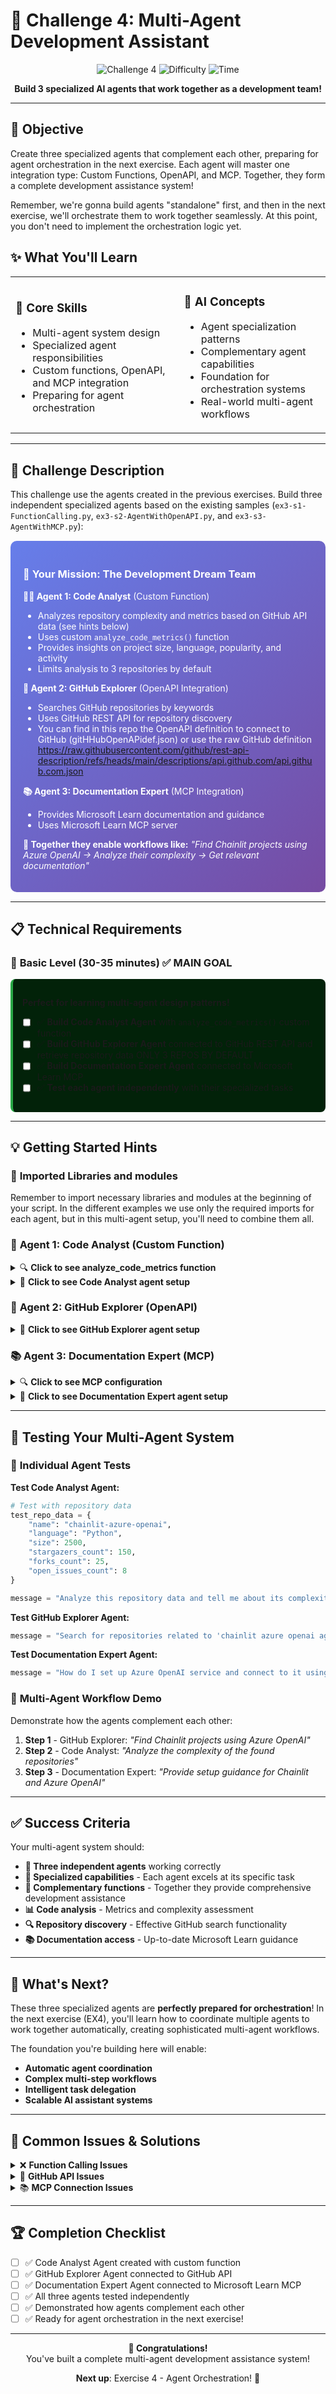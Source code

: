 # 🚀 Challenge 4: Multi-Agent Development Assistant

<div align="center">

![Challenge 4](https://img.shields.io/badge/Challenge-4-blue?style=for-the-badge)
![Difficulty](https://img.shields.io/badge/Difficulty-Intermediate-yellow?style=for-the-badge)
![Time](https://img.shields.io/badge/Time-35%20minutes-orange?style=for-the-badge)

**Build 3 specialized AI agents that work together as a development team!**

</div>

---

## 🎯 **Objective**

Create three specialized agents that complement each other, preparing for agent orchestration in the next exercise. Each agent will master one integration type: Custom Functions, OpenAPI, and MCP. Together, they form a complete development assistance system!

Remember, we're gonna build agents "standalone" first, and then in the next exercise, we'll orchestrate them to work together seamlessly. At this point, you don't need to implement the orchestration logic yet.

## ✨ **What You'll Learn**

<table>
<tr>
<td>

### 🔄 **Core Skills**
- Multi-agent system design
- Specialized agent responsibilities  
- Custom functions, OpenAPI, and MCP integration
- Preparing for agent orchestration

</td>
<td>

### 🧠 **AI Concepts**  
- Agent specialization patterns
- Complementary agent capabilities
- Foundation for orchestration systems
- Real-world multi-agent workflows

</td>
</tr>
</table>

---

## 📝 **Challenge Description**

This challenge use the agents created in the previous exercises. Build three independent specialized agents based on the existing samples (`ex3-s1-FunctionCalling.py`, `ex3-s2-AgentWithOpenAPI.py`, and `ex3-s3-AgentWithMCP.py`):

<div style="background: linear-gradient(135deg, #667eea 0%, #764ba2 100%); padding: 20px; border-radius: 10px; margin: 15px 0; color: white;">

### 🎯 **Your Mission: The Development Dream Team**

**👨‍💻 Agent 1: Code Analyst** (Custom Function)
- Analyzes repository complexity and metrics based on GitHub API data (see hints below)
- Uses custom `analyze_code_metrics()` function
- Provides insights on project size, language, popularity, and activity
- Limits analysis to 3 repositories by default

**🐙 Agent 2: GitHub Explorer** (OpenAPI Integration)  
- Searches GitHub repositories by keywords
- Uses GitHub REST API for repository discovery
- You can find in this repo the OpenAPI definition to connect to GitHub (gitHHubOpenAPidef.json) or use the raw GitHub definition https://raw.githubusercontent.com/github/rest-api-description/refs/heads/main/descriptions/api.github.com/api.github.com.json

**📚 Agent 3: Documentation Expert** (MCP Integration)
- Provides Microsoft Learn documentation and guidance
- Uses Microsoft Learn MCP server

**🌟 Together they enable workflows like:**
*"Find Chainlit projects using Azure OpenAI → Analyze their complexity → Get relevant documentation"*

</div>

---

## 📋 **Technical Requirements**

### 🥇 **Basic Level (30-35 minutes)** ✅ MAIN GOAL

<div style="background: #022209ff; padding: 15px; border-radius: 8px; border-left: 4px solid #28a745; margin: 10px 0;">

**Perfect for learning multi-agent design patterns!**

- [ ] ✅ **Build Code Analyst Agent** with `analyze_code_metrics()` custom function
- [ ] ✅ **Build GitHub Explorer Agent** connected to GitHub REST API  and retrieve repository data ONLY 3 REPOS BY DEFAULT
- [ ] ✅ **Build Documentation Expert Agent** connected to Microsoft Learn MCP
- [ ] ✅ **Test each agent independently** with their specialized tasks

</div>

---

## 💡 **Getting Started Hints**

### 🤖 **Imported Libraries and modules**
Remember to import necessary libraries and modules at the beginning of your script. In the different examples we use only the required imports for each agent, but in this multi-agent setup, you'll need to combine them all.


### 🤖 **Agent 1: Code Analyst (Custom Function)**

<details>
<summary>🔍 <strong>Click to see analyze_code_metrics function</strong></summary>

```python
def analyze_code_metrics(repo_data):
    """
    Analyzes basic repository metrics from GitHub API response
    
    Args:
        repo_data (dict): Repository information from GitHub API
        
    Returns:
        dict: Analysis results with complexity metrics
    """
    
    if not repo_data:
        return {"error": "No repository data provided"}
    
    # Extract key metrics from GitHub API response
    language = repo_data.get("language", "Unknown")
    size_kb = repo_data.get("size", 0)
    stars = repo_data.get("stargazers_count", 0)
    forks = repo_data.get("forks_count", 0)
    issues = repo_data.get("open_issues_count", 0)
    
    # Calculate derived metrics
    if size_kb < 1000:
        project_size = "Small"
    elif size_kb < 10000:
        project_size = "Medium"
    else:
        project_size = "Large"
        
    if stars < 100:
        popularity = "Low"
    elif stars < 1000:
        popularity = "Medium"
    else:
        popularity = "High"
        
    activity_level = "Active" if issues > 10 else "Moderate" if issues > 0 else "Low"
    
    return {
        "main_language": language,
        "project_size": project_size,
        "popularity_level": popularity,
        "activity_level": activity_level,
        "repository_size_kb": size_kb,
        "stars": stars,
        "forks": forks,
        "open_issues": issues,
        "complexity_summary": f"{project_size} {language} project with {popularity.lower()} popularity"
    }
```

</details>

<details>
<summary>🤖 <strong>Click to see Code Analyst agent setup</strong></summary>

```python
# Function calling tool definition
tools = [
    {
        "type": "function",
        "function": {
            "name": "analyze_code_metrics",
            "description": "Analyzes repository complexity and metrics from GitHub repository data",
            "parameters": {
                "type": "object",
                "properties": {
                    "repo_data": {
                        "type": "object",
                        "description": "Repository data from GitHub API containing size, language, stars, etc."
                    }
                },
                "required": ["repo_data"]
            }
        }
    }
]

agent = agents_client.create_agent(
    model=azure_foundry_deployment,
    name="Code Analyst Agent",
    instructions="""You are a code analysis specialist. Your job is to analyze GitHub repositories and provide insights about their complexity, size, and characteristics.

When given repository data from GitHub API, use the analyze_code_metrics function to provide detailed analysis including:
- Project size and complexity assessment
- Programming language identification  
- Popularity and activity metrics
- Development recommendations

Provide clear, actionable insights to help developers understand repository characteristics.""",
    tools=tools
)
```

</details>

### 🐙 **Agent 2: GitHub Explorer (OpenAPI)**

<details>
<summary>🤖 <strong>Click to see GitHub Explorer agent setup</strong></summary>

```python
agent = agents_client.create_agent(
    model=azure_foundry_deployment,
    name="GitHub Explorer Agent", 
    instructions="""You are a GitHub repository discovery specialist. Your job is to help developers find relevant repositories based on their requirements.

Use the GitHub search API to:
- (describe conditions required by the exercise here)""",
    tools=openapi_tool.definitions
)
```

</details>

### 📚 **Agent 3: Documentation Expert (MCP)**

<details>
<summary>🔍 <strong>Click to see MCP configuration</strong></summary>

```python
# Microsoft Learn MCP configuration
mcp_server_url = "https://learn.microsoft.com/api/mcp"
mcp_server_label = "microsoft_learn"

mcp_tool = McpTool(
    server_label=mcp_server_label,
    server_url=mcp_server_url,
    allowed_tools=[]  # Allow all available tools
)
```

</details>

<details>
<summary>🤖 <strong>Click to see Documentation Expert agent setup</strong></summary>

```python
agent = agents_client.create_agent(
    model=azure_foundry_deployment,
    name="Documentation Expert Agent",
    instructions="""You are a Microsoft Learn documentation specialist. Your job is to provide accurate, up-to-date technical guidance from official Microsoft documentation.

Use Microsoft Learn MCP tools to:
- Search for relevant documentation and tutorials
- Provide step-by-step guidance for Microsoft technologies
- Explain concepts with official examples and best practices
- Help with Azure services, .NET, Python, AI/ML, and other Microsoft technologies

Always base your responses on official Microsoft Learn content and provide clear, actionable guidance.""",
    tools=mcp_tool.definitions
)
```

</details>

---

## 🧪 **Testing Your Multi-Agent System**

### 📝 **Individual Agent Tests**

**Test Code Analyst Agent:**
```python
# Test with repository data
test_repo_data = {
    "name": "chainlit-azure-openai", 
    "language": "Python",
    "size": 2500,
    "stargazers_count": 150,
    "forks_count": 25,
    "open_issues_count": 8
}

message = "Analyze this repository data and tell me about its complexity"
```

**Test GitHub Explorer Agent:**
```python
message = "Search for repositories related to 'chainlit azure openai agent' and show me the top 3 results"
```

**Test Documentation Expert Agent:**
```python
message = "How do I set up Azure OpenAI service and connect to it using Python? Include authentication steps."
```

### 🔄 **Multi-Agent Workflow Demo**

Demonstrate how the agents complement each other:

1. **Step 1** - GitHub Explorer: *"Find Chainlit projects using Azure OpenAI"*
2. **Step 2** - Code Analyst: *"Analyze the complexity of the found repositories"* 
3. **Step 3** - Documentation Expert: *"Provide setup guidance for Chainlit and Azure OpenAI"*

---

## ✅ **Success Criteria**

Your multi-agent system should:

- **🤖 Three independent agents** working correctly
- **🎯 Specialized capabilities** - Each agent excels at its specific task
- **🔄 Complementary functions** - Together they provide comprehensive development assistance
- **📊 Code analysis** - Metrics and complexity assessment
- **🔍 Repository discovery** - Effective GitHub search functionality  
- **📚 Documentation access** - Up-to-date Microsoft Learn guidance

---

## 🚀 **What's Next?**

These three specialized agents are **perfectly prepared for orchestration**! In the next exercise (EX4), you'll learn how to coordinate multiple agents to work together automatically, creating sophisticated multi-agent workflows.

The foundation you're building here will enable:
- **Automatic agent coordination**
- **Complex multi-step workflows** 
- **Intelligent task delegation**
- **Scalable AI assistant systems**

---

## 🔧 **Common Issues & Solutions**

<details>
<summary>❌ <strong>Function Calling Issues</strong></summary>

- **Problem**: Custom function not being called
- **Solution**: Check function definition format and parameter types
- **Tip**: Test function independently before integrating

</details>

<details>
<summary>🐙 <strong>GitHub API Issues</strong></summary>

- **Problem**: API calls failing or rate limited
- **Solution**: Check query format and consider adding delays
- **Tip**: Use specific search terms for better results

</details>

<details>
<summary>📚 <strong>MCP Connection Issues</strong></summary>

- **Problem**: Cannot connect to Microsoft Learn MCP
- **Solution**: Verify URL and check network connectivity
- **Tip**: Test with simple queries first

</details>

---

## 🏆 **Completion Checklist**

- [ ] ✅ Code Analyst Agent created with custom function
- [ ] ✅ GitHub Explorer Agent connected to GitHub API
- [ ] ✅ Documentation Expert Agent connected to Microsoft Learn MCP
- [ ] ✅ All three agents tested independently
- [ ] ✅ Demonstrated how agents complement each other
- [ ] ✅ Ready for agent orchestration in the next exercise!

---

<div align="center">

**🎉 Congratulations!**  
You've built a complete multi-agent development assistance system!

**Next up**: Exercise 4 - Agent Orchestration! 🚀

</div>